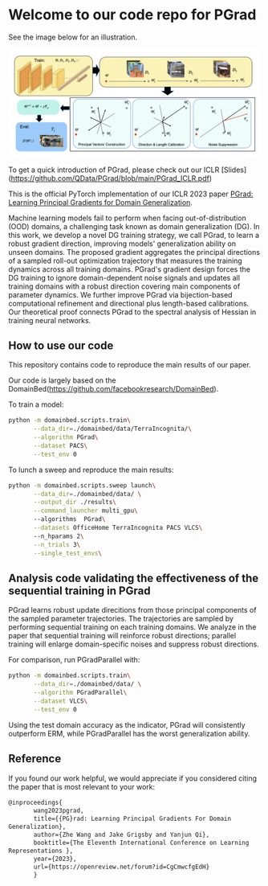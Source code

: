 # Welcome to our code repo for PGrad

See the image below for an illustration.
<p align='center'><img src="https://github.com/QData/PGrad/blob/main/figures/Framework.png" alt="Training Paradigm" width="700"/></p>

To get a quick introduction of PGrad, please check out our ICLR [Slides] (https://github.com/QData/PGrad/blob/main/PGrad_ICLR.pdf)

This is the official PyTorch implementation of our ICLR 2023 paper [PGrad: Learning Principal Gradients for Domain Generalization](https://openreview.net/pdf?id=CgCmwcfgEdH).

Machine learning models fail to perform when facing out-of-distribution (OOD) domains, a challenging task known as domain generalization (DG). In this work, we develop a novel DG training strategy, we call PGrad, to learn a robust gradient direction, improving models' generalization ability on unseen domains.  The proposed gradient aggregates the principal directions of a sampled roll-out optimization trajectory that measures the training dynamics across all training domains. PGrad's gradient design forces the DG training to ignore domain-dependent noise signals and updates all training domains with a robust direction covering main components of parameter dynamics.  We further improve PGrad via bijection-based computational refinement and directional plus length-based calibrations. Our theoretical proof connects PGrad to the spectral analysis of Hessian in training neural networks. 

## How to use our code

This repository contains code to reproduce the main results of our paper.

Our code is largely based on the DomainBed(https://github.com/facebookresearch/DomainBed).

To train a model: 

```sh
python -m domainbed.scripts.train\
       --data_dir=./domainbed/data/TerraIncognita/\
       --algorithm PGrad\
       --dataset PACS\
       --test_env 0
```

To lunch a sweep and reproduce the main results:

```sh
python -m domainbed.scripts.sweep launch\
       --data_dir=./domainbed/data/ \
       --output_dir ./results\
       --command_launcher multi_gpu\ 
       --algorithms  PGrad\
       --datasets OfficeHome TerraIncognita PACS VLCS\ 
       --n_hparams 2\
       --n_trials 3\
       --single_test_envs\
```

## Analysis code validating the effectiveness of the sequential training in PGrad

PGrad learns robust update direcitions from those principal components of the sampled parameter trajectories. The trajectories are sampled by performing sequential training on each training domains. We analyze in the paper that sequential training will reinforce robust directions; parallel training will enlarge domain-specific noises and suppress robust directions. 

For comparison, run PGradParallel with:

```sh
python -m domainbed.scripts.train\
       --data_dir=./domainbed/data/ \
       --algorithm PGradParallel\
       --dataset VLCS\
       --test_env 0
```

Using the test domain accuracy as the indicator, PGrad will consistently outperform ERM, while PGradParallel has the worst generalization ability.

## Reference

If you found our work helpful, we would appreciate if you considered citing the paper that is most relevant to your work:

```
@inproceedings{
       wang2023pgrad,
       title={{PG}rad: Learning Principal Gradients For Domain Generalization},
       author={Zhe Wang and Jake Grigsby and Yanjun Qi},
       booktitle={The Eleventh International Conference on Learning Representations },
       year={2023},
       url={https://openreview.net/forum?id=CgCmwcfgEdH}
       }
```



